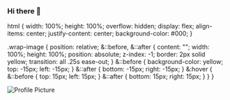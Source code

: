 ### Hi there 👋

<style>

</style>

html {
  width: 100%;
  height: 100%;
  overflow: hidden;
  display: flex;
  align-items: center;
  justify-content: center;
  background-color: #000;
}

.wrap-image {
  position: relative;
  &::before,
  &::after {
    content: "";
    width: 100%;
    height: 100%;
    position: absolute;
    z-index: -1;
    border: 2px solid yellow;
    transition: all .25s ease-out;
  }
  &::before {
    background-color: yellow;
    top: -15px;
    left: -15px;
  }
  &::after {
    bottom: -15px;
    right: -15px;
  }
  &:hover {
    &::before {
      top: 15px;
      left: 15px;
    }
    &::after {
      bottom: 15px;
      right: 15px;
    }
  }
}

</style>

<div class="wrap-image">
  <img src="https://avatars.githubusercontent.com/u/43869232?v=4" alt="Profile Picture">
</div>

<!--
**Shuzhengz/Shuzhengz** is a ✨ _special_ ✨ repository because its `README.md` (this file) appears on your GitHub profile.

Here are some ideas to get you started:

- 🔭 I’m currently working on ...
- 🌱 I’m currently learning ...
- 👯 I’m looking to collaborate on ...
- 🤔 I’m looking for help with ...
- 💬 Ask me about ...
- 📫 How to reach me: ...
- 😄 Pronouns: ...
- ⚡ Fun fact: ...
-->
